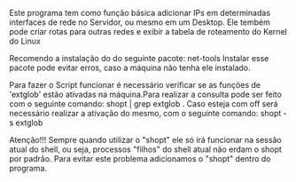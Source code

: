 Este programa tem como função básica adicionar IPs em determinadas interfaces de rede no Servidor, ou mesmo em um Desktop. Ele tembém
pode criar rotas para outras redes e exibir a tabela de roteamento do Kernel do Linux  

Recomendo a instalação do do seguinte pacote: net-tools
Instalar esse pacote pode evitar erros, caso a máquina não tenha ele instalado.

Para fazer o Script funcionar é necessário verificar se as funções de 'extglob' estão ativadas na máquina.Para realizar a consulta
pode ser feito com o seguinte comando: shopt | grep extglob .
Caso esteja com off será necessário realizar a ativação do mesmo, com o seguinte comando: shopt -s extglob 

Atenção!!! Sempre quando utilizar o "shopt" ele só irá funcionar na sessão atual do shell, ou seja, processos "filhos" do shell atual não erdam o shopt
por padrão. Para evitar este problema adicionamos o "shopt" dentro do programa.   